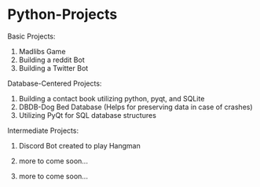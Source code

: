 # Python-Projects

Basic Projects:
1. Madlibs Game
2. Building a reddit Bot
3. Building a Twitter Bot

Database-Centered Projects:
1. Building a contact book utilizing python, pyqt, and SQLite 
2. DBDB-Dog Bed Database (Helps for preserving data in case of crashes)
3. Utilizing PyQt for SQL database structures

Intermediate Projects:

1. Discord Bot created to play Hangman

2. more to come soon...

3. more to come soon...
